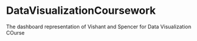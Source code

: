 # DataVisualizationCoursework

The dashboard representation of Vishant and Spencer for Data Visualization COurse
